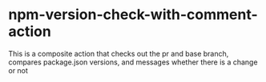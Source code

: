 # npm-version-check-with-comment-action
This is a composite action that checks out the pr and base branch, compares package.json versions, and messages whether there is a change or not
